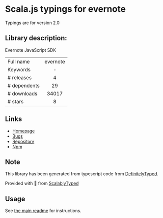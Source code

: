 
# Scala.js typings for evernote

Typings are for version 2.0

## Library description:
Evernote JavaScript SDK

|                    |                 |
| ------------------ | :-------------: |
| Full name          | evernote |
| Keywords           | - |
| # releases         | 4 |
| # dependents       | 29 |
| # downloads        | 34017 |
| # stars            | 8 |

## Links
- [Homepage](https://github.com/evernote/evernote-sdk-js#readme)
- [Bugs](https://github.com/evernote/evernote-sdk-js/issues)
- [Repository](https://github.com/evernote/evernote-sdk-js)
- [Npm](https://www.npmjs.com/package/evernote)
    


## Note
This library has been generated from typescript code from [DefinitelyTyped](https://definitelytyped.org).

Provided with :purple_heart: from [ScalablyTyped](https://github.com/oyvindberg/ScalablyTyped)

## Usage
See [the main readme](../../readme.md) for instructions.


